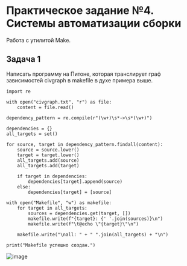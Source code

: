 # Практическое задание №4. Системы автоматизации сборки

Работа с утилитой Make.

## Задача 1

Написать программу на Питоне, которая транслирует граф зависимостей civgraph в makefile в духе примера выше.

```
import re

with open("civgraph.txt", "r") as file:
    content = file.read()

dependency_pattern = re.compile(r"(\w+)\s*->\s*(\w+)")

dependencies = {}
all_targets = set()

for source, target in dependency_pattern.findall(content):
    source = source.lower()
    target = target.lower()
    all_targets.add(source)
    all_targets.add(target)
    
    if target in dependencies:
        dependencies[target].append(source)
    else:
        dependencies[target] = [source]

with open("Makefile", "w") as makefile:
    for target in all_targets:
        sources = dependencies.get(target, [])
        makefile.write(f"{target}: {' '.join(sources)}\n")
        makefile.write(f"\t@echo \"{target}\"\n")
    
    makefile.write("\nall: " + " ".join(all_targets) + "\n")

print("Makefile успешно создан.")
```

![image](https://github.com/user-attachments/assets/e2032348-fcf6-4db3-8092-a93e69403d7e)
